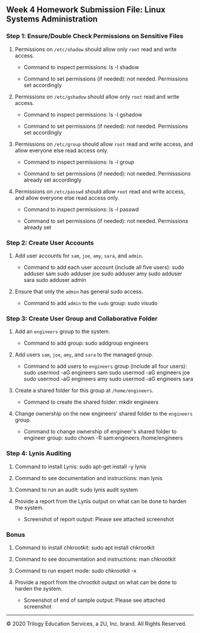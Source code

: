 ## Week 4 Homework Submission File: Linux Systems Administration

### Step 1: Ensure/Double Check Permissions on Sensitive Files

1. Permissions on `/etc/shadow` should allow only `root` read and write access.

    - Command to inspect permissions: ls -l shadow

    - Command to set permissions (if needed): not needed. Permissions set accordingly

2. Permissions on `/etc/gshadow` should allow only `root` read and write access.

    - Command to inspect permissions: ls -l gshadow

    - Command to set permissions (if needed): not needed. Permissions set accordingly

3. Permissions on `/etc/group` should allow `root` read and write access, and allow everyone else read access only.

    - Command to inspect permissions: ls -l group

    - Command to set permissions (if needed): not needed. Permisssions already set accordingly

4. Permissions on `/etc/passwd` should allow `root` read and write access, and allow everyone else read access only.

    - Command to inspect permissions: ls -l passwd

    - Command to set permissions (if needed): not needed. Permissions already set

### Step 2: Create User Accounts

1. Add user accounts for `sam`, `joe`, `amy`, `sara`, and `admin`.

    - Command to add each user account (include all five users):
    sudo adduser sam
    sudo adduser joe
    sudo adduser amy
    sudo adduser sara
    sudo adduser admin

2. Ensure that only the `admin` has general sudo access.

    - Command to add `admin` to the `sudo` group: sudo visudo 

### Step 3: Create User Group and Collaborative Folder

1. Add an `engineers` group to the system.

    - Command to add group: sudo addgroup engineers

2. Add users `sam`, `joe`, `amy`, and `sara` to the managed group.

    - Command to add users to `engineers` group (include all four users): 
    sudo usermod -aG engineers sam
    sudo usermod -aG engineers joe
    sudo usermod -aG engineers amy
    sudo usermod -aG engineers sara

3. Create a shared folder for this group at `/home/engineers`.

    - Command to create the shared folder: mkdir engineers

4. Change ownership on the new engineers' shared folder to the `engineers` group.

    - Command to change ownership of engineer's shared folder to engineer group: sudo chown -R sam:engineers /home/engineers

### Step 4: Lynis Auditing

1. Command to install Lynis: sudo apt-get install -y lynis

2. Command to see documentation and instructions: man lynis

3. Command to run an audit: sudo lynis audit system 

4. Provide a report from the Lynis output on what can be done to harden the system.

    - Screenshot of report output: Please see attached screenshot





### Bonus
1. Command to install chkrootkit: sudo apt install chkrootkit

2. Command to see documentation and instructions: man chkrootkit

3. Command to run expert mode: sudo chkrootkit -x

4. Provide a report from the chrootkit output on what can be done to harden the system.
    - Screenshot of end of sample output: Please see attached screenshot

---
© 2020 Trilogy Education Services, a 2U, Inc. brand. All Rights Reserved.
